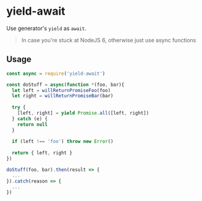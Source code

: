 # yield-await
Use generator's `yield` as `await`.
> In case you're stuck at NodeJS 6, otherwise just use async functions

## Usage
```js
const async = require('yield-await')

const doStuff = async(function *(foo, bar){
  let left = willReturnPromiseFoo(foo)
  let right = willReturnPromiseBar(bar)
  
  try {
    [left, right] = yield Promise.all([left, right])
  } catch (e) {
    return null
  }
  
  if (left !== 'foo') throw new Error()
  
  return { left, right }
})

doStuff(foo, bar).then(result => {
  ...
}).catch(reason => {
  ...
})
```
